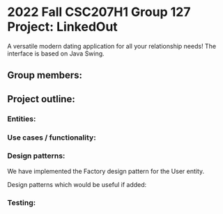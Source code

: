 # 2022 Fall CSC207H1 Group 127 Project: LinkedOut

A versatile modern dating application for all your relationship needs! The interface is based on Java Swing.

## Group members:

## Project outline:

### Entities:

### Use cases / functionality:

### Design patterns:

We have implemented the Factory design pattern for the User entity.

Design patterns which would be useful if added:

### Testing:
